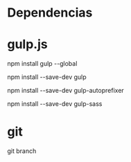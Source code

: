 # Dependencias

# gulp.js

npm install gulp --global

npm install --save-dev gulp

npm install --save-dev gulp-autoprefixer

npm install --save-dev gulp-sass

# git

git branch
